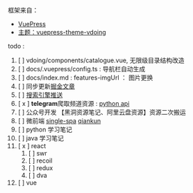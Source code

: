 框架来自：
- [VuePress](https://v1.vuepress.vuejs.org/zh/)
- [主题：vuepress-theme-vdoing](https://doc.xugaoyi.com/)

todo : 
1. [ ] vdoing/components/catalogue.vue, 无限级目录结构改造
2. [ ] docs/.vuepress/config.ts : 导航栏自动生成
3. [ ] docs/index.md : features-imgUrl ： 图片更换
4. [ ] 同步更新[掘金文章](https://juejin.cn/creator/home)
5. [ ] [搜索引擎推送](https://blog.csdn.net/qq_41187256/article/details/79734463)
6. [ x ] **telegram**爬取频道资源 : [python api](https://docs.telethon.dev/en/stable/)
7. [ ] 公众号开发 【黑洞资源笔记、阿里云盘资源】资源二次搬运
8. [ ] 微前端 [single-spa](https://zh-hans.single-spa.js.org/docs/getting-started-overview) [qiankun](https://qiankun.umijs.org/zh)
9. [ ] python 学习笔记
10. [ ] java 学习笔记
11. [ x ] react
    1.  [ ] swr
    2.  [ ] recoil
    3.  [ ] redux
    4.  [ ] dva
12. [ ] vue